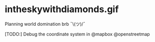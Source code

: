 # intheskywithdiamonds.gif

Planning world domination brb ¯\\(ツ)/¯



[TODO:] Debug the coordinate system in @mapbox @openstreetmap
